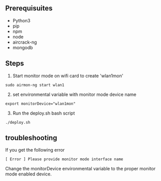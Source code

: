 ## Prerequisuites

* Python3
* pip
* npm
* node
* aircrack-ng
* mongodb

## Steps

1. Start monitor mode on wifi card to create 'wlan1mon'

```
sudo airmon-ng start wlan1
```

2. set environmental variable with monitor mode device name

```
export monitorDevice="wlan1mon"
```

3. Run the deploy.sh bash script

```
./deploy.sh
```

## troubleshooting

If you get the following error

```
[ Error ] Please provide monitor mode interface name 
```

Change the monitorDevice environmental variable to the proper monitor mode enabled device.


